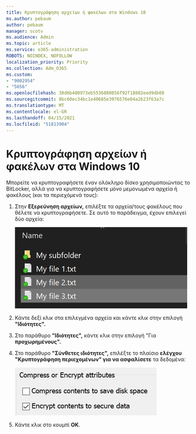 ```yaml
---
title: Κρυπτογράφηση αρχείων ή φακέλων στα Windows 10
ms.author: pebaum
author: pebaum
manager: scotv
ms.audience: Admin
ms.topic: article
ms.service: o365-administration
ROBOTS: NOINDEX, NOFOLLOW
localization_priority: Priority
ms.collection: Adm_O365
ms.custom:
- "9002954"
- "5656"
ms.openlocfilehash: 38d6b480973eb5536880856f92f18802eed9db08
ms.sourcegitcommit: 8bc60ec34bc1e40685e3976576e04a2623f63a7c
ms.translationtype: MT
ms.contentlocale: el-GR
ms.lasthandoff: 04/15/2021
ms.locfileid: "51813904"
---
```

# <a name="encrypt-files-or-folder-in-windows-10"></a>Κρυπτογράφηση αρχείων ή φακέλων στα Windows 10

Μπορείτε να κρυπτογραφήσετε έναν ολόκληρο δίσκο χρησιμοποιώντας το BitLocker, αλλά για να κρυπτογραφήσετε μόνο μεμονωμένα αρχεία ή φακέλους (και τα περιεχόμενά τους):

1. Στην **Εξερεύνηση αρχείων,** επιλέξτε τα αρχεία/τους φακέλους που θέλετε να κρυπτογραφήσετε. Σε αυτό το παράδειγμα, έχουν επιλεγεί δύο αρχεία:

    ![Επιλογή αρχείων ή φακέλων για κρυπτογράφηση](media/select-for-encrypting.png)

2. Κάντε δεξί κλικ στα επιλεγμένα αρχεία και κάντε κλικ στην επιλογή **"Ιδιότητες".**

3. Στο παράθυρο **"Ιδιότητες",** κάντε κλικ στην επιλογή "Για **προχωρημένους".**

4. Στο παράθυρο **"Σύνθετες ιδιότητες",** επιλέξτε το πλαίσιο **ελέγχου "Κρυπτογράφηση περιεχομένων" για να ασφαλίσετε** τα δεδομένα:

    ![Κρυπτογράφηση περιεχομένων](media/encrypt-contents.png)

5. Κάντε κλικ στο κουμπί **OK**.

